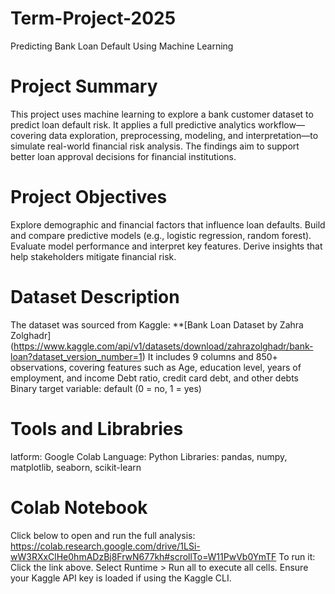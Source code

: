 # Term-Project-2025
Predicting Bank Loan Default Using Machine Learning 
# Project Summary 
This project uses machine learning to explore a bank customer dataset to predict loan default risk. It applies a full predictive analytics workflow—covering data exploration, preprocessing, modeling, and interpretation—to simulate real-world financial risk analysis. The findings aim to support better loan approval decisions for financial institutions. 
# Project Objectives 
Explore demographic and financial factors that influence loan defaults. 
Build and compare predictive models (e.g., logistic regression, random forest). 
Evaluate model performance and interpret key features. 
Derive insights that help stakeholders mitigate financial risk. 
# Dataset Description 
The dataset was sourced from Kaggle: **[Bank Loan Dataset by Zahra Zolghadr] (https://www.kaggle.com/api/v1/datasets/download/zahrazolghadr/bank-loan?dataset_version_number=1)
It includes 9 columns and 850+ observations, covering features such as
Age, education level, years of employment, and income 
Debt ratio, credit card debt, and other debts 
Binary target variable: default (0 = no, 1 = yes) 
# Tools and Librabries
latform: Google Colab 
Language: Python 
Libraries: pandas, numpy, matplotlib, seaborn, scikit-learn
# Colab Notebook 
Click below to open and run the full analysis: 
https://colab.research.google.com/drive/1LSi-wW3RXxClHe0hmADzBj8FrwN677kh#scrollTo=W11PwVb0YmTF
To run it: 
Click the link above. 
Select Runtime > Run all to execute all cells. 
Ensure your Kaggle API key is loaded if using the Kaggle CLI. 
